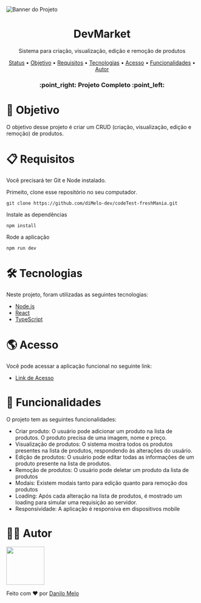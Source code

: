 

![Banner do Projeto](https://user-images.githubusercontent.com/115842979/236018647-09bf0211-2c0a-4593-906a-ef901b934a42.png)

<h1 align="center">DevMarket</h1>
<p align="center">Sistema para criação, visualização, edição e remoção de produtos</p>

<p align="center">
  <a href="#status">Status</a> •
  <a href="#objective">Objetivo</a> •
  <a href="#requirements">Requisitos</a> •
  <a href="#technologies">Tecnologias</a> •
  <a href="#access">Acesso</a> •
  <a href="#features">Funcionalidades</a> •
  <a href="#author">Autor</a>
</p>

<h3 id="status" align="center"> 
    :point_right:  Projeto Completo  :point_left:
</h3>

# :dart: Objetivo
<p id="objective">O objetivo desse projeto é criar um CRUD (criação, visualização, edição e remoção) de produtos.</p>

# :clipboard: Requisitos
<p id="requirements">Você precisará ter Git e Node instalado.</p>
<p>Primeito, clone esse repositório no seu computador.</p>

```git
git clone https://github.com/diMelo-dev/codeTest-freshMania.git
```

<p>Instale as dependências</p>

```git
npm install
```

<p>Rode a aplicação</p>

```git
npm run dev
```

# 🛠 Tecnologias
<p id="technologies">Neste projeto, foram utilizadas as seguintes tecnologias:</p>

- [Node.js](https://nodejs.org/en/)
- [React](https://pt-br.reactjs.org/)
- [TypeScript](https://www.typescriptlang.org/)

# :earth_americas: Acesso
Você pode acessar a aplicação funcional no seguinte link:
- [Link de Acesso](https://devmarket-dimelo.netlify.app/)

# :wave: Funcionalidades
<p id="features">O projeto tem as seguintes funcionalidades:</p>

- Criar produto: O usuário pode adicionar um produto na lista de produtos. O produto precisa de uma imagem, nome e preço.
- Visualização de produtos: O sistema mostra todos os produtos presentes na lista de produtos, respondendo às alterações do usuário.
- Edição de produtos: O usuário pode editar todas as informações de um produto presente na lista de produtos.
- Remoção de produtos: O usuário pode deletar um produto da lista de produtos
- Modais: Existem modais tanto para edição quanto para remoção dos produtos
- Loading: Após cada alteração na lista de produtos, é mostrado um loading para simular uma requisição ao servidor.
- Responsividade: A aplicação é responsiva em dispositivos mobile

# :raising_hand_man: Autor
<img id="author" src="https://user-images.githubusercontent.com/115842979/236027565-88d4a2b7-355e-456d-b3ec-cee0b1a5dffb.png" width="100" />

Feito com :heart: por [Danilo Melo](https://www.linkedin.com/in/danilo-melo-788337215/)

